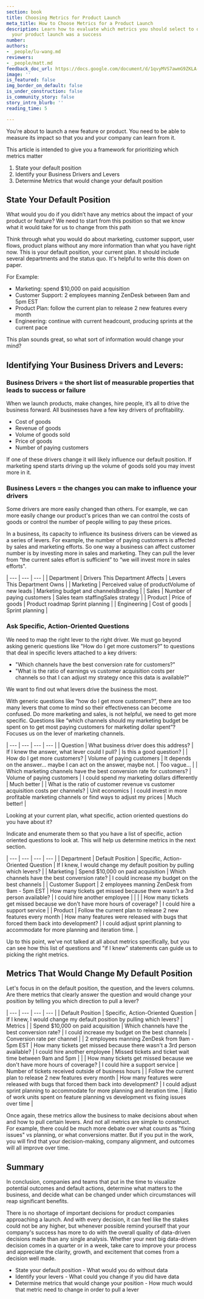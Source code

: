 ```yaml
---
section: book
title: Choosing Metrics for Product Launch
meta_title: How to Choose Metrics for a Product Launch
description: Learn how to evaluate which metrics you should select to determine if
  your product launch was a success
number: 
authors:
- _people/lu-wang.md
reviewers:
- _people/matt.md
feedback_doc_url: https://docs.google.com/document/d/1qvyMVS7awmG9ZKLA-ZBvYQTIxO9tksgm9I-V1Bdtrh8/edit?usp=sharing
image: ''
is_featured: false
img_border_on_default: false
is_under_construction: false
is_community_story: false
story_intro_blurb: ''
reading_time: 5

---
```

You’re about to launch a new feature or product. You need to be able to measure its impact so that you and your company can learn from it.

This article is intended to give you a framework for prioritizing which metrics matter

1. State your default position
2. Identify your Business Drivers and Levers
3. Determine Metrics that would change your default position

## State Your Default Position

What would you do if you didn’t have any metrics about the impact of your product or feature? We need to start from this position so that we know what it would take for us to change from this path

Think through what you would do about marketing, customer support, user flows, product plans without any more information than what you have right now. This is your default position, your current plan. It should include several departments and the status quo. It's helpful to write this down on paper.

For Example:

* Marketing: spend $10,000 on paid acquisition
* Customer Support: 2 employees manning ZenDesk between 9am and 5pm EST
* Product Plan: follow the current plan to release 2 new features every month
* Engineering: continue with current headcount, producing sprints at the current pace

This plan sounds great, so what sort of information would change your mind?

## Identifying Your Business Drivers and Levers:

### Business Drivers = the short list of measurable properties that leads to success or failure

When we launch products, make changes, hire people, it’s all to drive the business forward. All businesses have a few key drivers of profitability.

* Cost of goods
* Revenue of goods
* Volume of goods sold
* Price of goods
* Number of paying customers

If one of these drivers change it will likely influence our default position. If marketing spend starts driving up the volume of goods sold you may invest more in it.

### Business Levers = the changes you can make to influence your drivers

Some drivers are more easily changed than others. For example, we can more easily change our product's prices than we can control the costs of goods or control the number of people willing to pay these prices.

In a business, its capacity to influence its business drivers can be viewed as a series of levers. For example, the number of paying customers is affected by sales and marketing efforts. So one way a business can affect customer number is by investing more in sales and marketing. They can pull the lever from “the current sales effort is sufficient” to “we will invest more in sales efforts".

| --- | --- | --- |
| Department | Drivers This Department Affects | Levers This Department Owns |
| Marketing | Perceived value of productVolume of new leads | Marketing budget and channelsBranding |
| Sales | Number of paying customers | Sales team staffingSales strategy |
| Product | Price of goods | Product roadmap Sprint planning |
| Engineering | Cost of goods | Sprint planning |

### Ask Specific, Action-Oriented Questions

We need to map the right lever to the right driver. We must go beyond asking generic questions like "How do I get more customers?” to questions that deal in specific levers attached to a key drivers:

* "Which channels have the best conversion rate for customers?"
* "What is the ratio of earnings vs customer acquisition costs per channels so that I can adjust my strategy once this data is available?"

We want to find out what levers drive the business the most.

With generic questions like “how do I get more customers?”, there are too many levers that come to mind so their effectiveness can become confused. Do more marketing and sales, is not helpful, we need to get more specific. Questions like “which channels should my marketing budget be spent on to get most paying customers for marketing dollar spent”? Focuses us on the lever of marketing channels.

| --- | --- | --- | --- |
| Question | What business driver does this address? | If I knew the answer, what lever could I pull? | Is this a good question? |
| How do I get more customers? | Volume of paying customers | It depends on the answer... maybe I can act on the answer, maybe not. | Too vague... |
| Which marketing channels have the best conversion rate for customers? | Volume of paying customers | I could spend my marketing dollars differently | Much better |
| What is the ratio of customer revenue vs customer acquisition costs per channels? | Unit economics | I could invest in more profitable marketing channels or find ways to adjust my prices | Much better! |

Looking at your current plan, what specific, action oriented questions do you have about it?

Indicate and enumerate them so that you have a list of specific, action oriented questions to look at. This will help us determine metrics in the next section.

| --- | --- | --- | --- |
| Department | Default Position | Specific, Action-Oriented Question | If I knew, I would change my default position by pulling which levers? |
| Marketing | Spend $10,000 on paid acquisition | Which channels have the best conversion rate? | I could increase my budget on the best channels |
| Customer Support | 2 employees manning ZenDesk from 9am - 5pm EST | How many tickets get missed because there wasn't a 3rd person available? | I could hire another employee |
|  |  | How many tickets get missed because we don't have more hours of coverage? | I could hire a support service |
| Product | Follow the current plan to release 2 new features every month | How many features were released with bugs that forced them back into development? | I could adjust sprint planning to accommodate for more planning and iteration time. |

Up to this point, we've not talked at all about metrics specifically, but you can see how this list of questions and "if I knew" statements can guide us to picking the right metrics.

## Metrics That Would Change My Default Position

Let's focus in on the default position, the question, and the levers columns. Are there metrics that clearly answer the question and would change your position by telling you which direction to pull a lever?

| --- | --- | --- | --- |
| Default Position | Specific, Action-Oriented Question | If I knew, I would change my default position by pulling which levers? | Metrics |
| Spend $10,000 on paid acquisition | Which channels have the best conversion rate? | I could increase my budget on the best channels | Conversion rate per channel |
| 2 employees manning ZenDesk from 9am - 5pm EST | How many tickets get missed because there wasn't a 3rd person available? | I could hire another employee | Missed tickets and ticket wait time between 9am and 5pm |
|  | How many tickets get missed because we don't have more hours of coverage? | I could hire a support service | Number of tickets received outside of business hours |
| Follow the current plan to release 2 new features every month | How many features were released with bugs that forced them back into development? | I could adjust sprint planning to accommodate for more planning and iteration time. | Ratio of work units spent on feature planning vs development vs fixing issues over time |

Once again, these metrics allow the business to make decisions about when and how to pull certain levers. And not all metrics are simple to construct. For example, there could be much more debate over what counts as "fixing issues" vs planning, or what conversions matter. But if you put in the work, you will find that your decision-making, company alignment, and outcomes will all improve over time.

## Summary

In conclusion, companies and teams that put in the time to visualize potential outcomes and default actions, determine what matters to the business, and decide what can be changed under which circumstances will reap significant benefits. 

There is no shortage of important decisions for product companies approaching a launch. And with every decision, it can feel like the stakes could not be any higher, but whenever possible remind yourself that your company's success has more to do with the overall quality of data-driven decisions made than any single analysis. Whether your next big data-driven decision comes in a quarter or in a week, take care to improve your process and appreciate the clarity, growth, and excitement that comes from a decision well made.

* State your default position - What would you do without data
* Identify your levers - What could you change if you did have data
* Determine metrics that would change your position - How much would that metric need to change in order to pull a lever